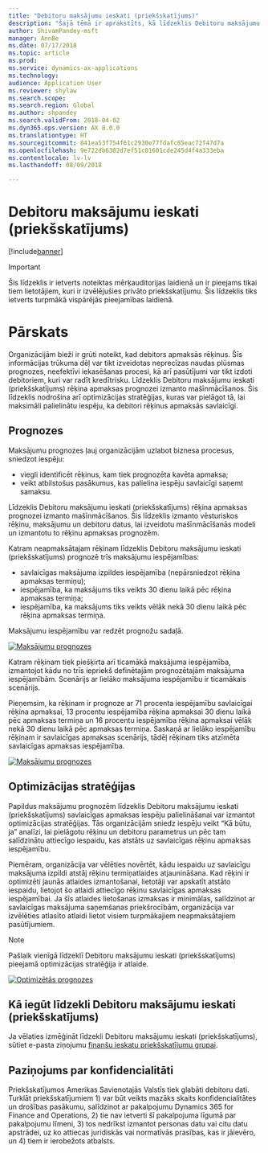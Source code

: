 ```yaml
---
title: "Debitoru maksājumu ieskati (priekšskatījums)"
description: "Šajā tēmā ir aprakstīts, kā līdzeklis Debitoru maksājumu ieskati var palīdzēt prognozēt, kad rēķins tiks apmaksāts, un kā tas palīdz organizācijām izveidot optimizācijas stratēģijas, kas palielina savlaicīgas apmaksas iespējamību."
author: ShivamPandey-msft
manager: AnnBe
ms.date: 07/17/2018
ms.topic: article
ms.prod: 
ms.service: dynamics-ax-applications
ms.technology: 
audience: Application User
ms.reviewer: shylaw
ms.search.scope: 
ms.search.region: Global
ms.author: shpandey
ms.search.validFrom: 2018-04-02
ms.dyn365.ops.version: AX 8.0.0
ms.translationtype: HT
ms.sourcegitcommit: 841ea53f754f61c2930e77fdafc85eac72f47d7a
ms.openlocfilehash: 9e722db6302d7ef51c01601cde245d4f4a333eba
ms.contentlocale: lv-lv
ms.lasthandoff: 08/09/2018

---
```


# <a name="customer-payment-insights-preview"></a>Debitoru maksājumu ieskati (priekšskatījums)

[!include[banner](../includes/banner.md)]

> [!IMPORTANT]
> Šis līdzeklis ir ietverts noteiktas mērķauditorijas laidienā un ir pieejams tikai tiem lietotājiem, kuri ir izvēlējušies privāto priekšskatījumu. Šis līdzeklis tiks ietverts turpmākā vispārējās pieejamības laidienā.

# <a name="overview"></a>Pārskats

Organizācijām bieži ir grūti noteikt, kad debitors apmaksās rēķinus. Šīs informācijas trūkuma dēļ var tikt izveidotas neprecīzas naudas plūsmas prognozes, neefektīvi iekasēšanas procesi, kā arī pasūtījumi var tikt izdoti debitoriem, kuri var radīt kredītrisku. Līdzeklis Debitoru maksājumu ieskati (priekšskatījums) rēķina apmaksas prognozei izmanto mašīnmācīšanos. Šis līdzeklis nodrošina arī optimizācijas stratēģijas, kuras var pielāgot tā, lai maksimāli palielinātu iespēju, ka debitori rēķinus apmaksās savlaicīgi.

## <a name="predictions"></a>Prognozes

Maksājumu prognozes ļauj organizācijām uzlabot biznesa procesus, sniedzot iespēju:

-   viegli identificēt rēķinus, kam tiek prognozēta kavēta apmaksa;
-   veikt atbilstošus pasākumus, kas palielina iespēju savlaicīgi saņemt samaksu.

Līdzeklis Debitoru maksājumu ieskati (priekšskatījums) rēķina apmaksas prognozei izmanto mašīnmācīšanos. Šis līdzeklis izmanto vēsturiskos rēķinu, maksājumu un debitoru datus, lai izveidotu mašīnmācīšanās modeli un izmantotu to rēķinu apmaksas prognozēm.

Katram neapmaksātajam rēķinam līdzeklis Debitoru maksājumu ieskati (priekšskatījums) prognozē trīs maksājumu iespējamības:

-  savlaicīgas maksājuma izpildes iespējamība (nepārsniedzot rēķina apmaksas termiņu);
-  iespējamība, ka maksājums tiks veikts 30 dienu laikā pēc rēķina apmaksas termiņa;
-  iespējamība, ka maksājums tiks veikts vēlāk nekā 30 dienu laikā pēc rēķina apmaksas termiņa.

Maksājumu iespējamību var redzēt prognožu sadaļā.

[![Maksājumu prognozes](./media/Predictions-sm2.png)](./media/Predictions-sm2.png)

Katram rēķinam tiek piešķirta arī ticamākā maksājuma iespējamība, izmantojot kādu no trīs iepriekš definētajām prognozētajām maksājuma iespējamībām. Scenārijs ar lielāko maksājuma iespējamību ir ticamākais scenārijs.


Pieņemsim, ka rēķinam ir prognoze ar 71 procenta iespējamību savlaicīgai rēķina apmaksai, 13 procentu iespējamība rēķina apmaksai 30 dienu laikā pēc apmaksas termiņa un 16 procentu iespējamība rēķina apmaksai vēlāk nekā 30 dienu laikā pēc apmaksas termiņa. Saskaņā ar lielāko iespējamību rēķinam ir savlaicīgas apmaksas scenārijs, tādēļ rēķinam tiks atzīmēta savlaicīgas apmaksas iespējamība.

[![Maksājumu prognozes](./media/payment-predict.png)](./media/payment-predict.png)

## <a name="optimization-strategies"></a>Optimizācijas stratēģijas

Papildus maksājumu prognozēm līdzeklis Debitoru maksājumu ieskati (priekšskatījums) savlaicīgas apmaksas iespēju palielināšanai var izmantot optimizācijas stratēģijas. Tās organizācijām sniedz iespēju veikt “Kā būtu, ja” analīzi, lai pielāgotu rēķinu un debitoru parametrus un pēc tam salīdzinātu attiecīgo iespaidu, kas atstāts uz savlaicīgas rēķinu apmaksas iespējamību.

Piemēram, organizācija var vēlēties novērtēt, kādu iespaidu uz savlaicīgu maksājuma izpildi atstāj rēķinu termiņatlaides atjaunināšana. Kad rēķini ir optimizēti jaunās atlaides izmantošanai, lietotāji var apskatīt atstāto iespaidu, lietojot šo atlaidi attiecīgo rēķinu savlaicīgas apmaksas iespējamībai. Ja šīs atlaides lietošanas izmaksas ir minimālas, salīdzinot ar savlaicīgas maksājuma saņemšanas priekšrocībām, organizācija var izvēlēties atlasīto atlaidi lietot visiem turpmākajiem neapmaksātajiem pasūtījumiem.

> [!NOTE] 
> Pašlaik vienīgā līdzeklī Debitoru maksājumu ieskati (priekšskatījums) pieejamā optimizācijas stratēģija ir atlaide.

[![Optimizētās prognozes](./media/optimized-pay.png)](./media/optimized-pay.png)

## <a name="how-to-get-customer-payment-insights-preview"></a>Kā iegūt līdzekli Debitoru maksājumu ieskati (priekšskatījums)

Ja vēlaties izmēģināt līdzekli Debitoru maksājumu ieskati (priekšskatījums), sūtiet e-pasta ziņojumu [finanšu ieskatu priekšskatījumu grupai](mailto:fiap@microsoft.com). 

## <a name="privacy-statement"></a>Paziņojums par konfidencialitāti

Priekšskatījumos Amerikas Savienotajās Valstīs tiek glabāti debitoru dati. Turklāt priekšskatījumiem 1) var būt veikts mazāks skaits konfidencialitātes un drošības pasākumu, salīdzinot ar pakalpojumu Dynamics 365 for Finance and Operations, 2) tie nav ietverti šī pakalpojuma līgumā par pakalpojumu līmeni, 3) tos nedrīkst izmantot personas datu vai citu datu apstrādei, uz ko attiecas juridiskās vai normatīvās prasības, kas ir jāievēro, un 4) tiem ir ierobežots atbalsts.

